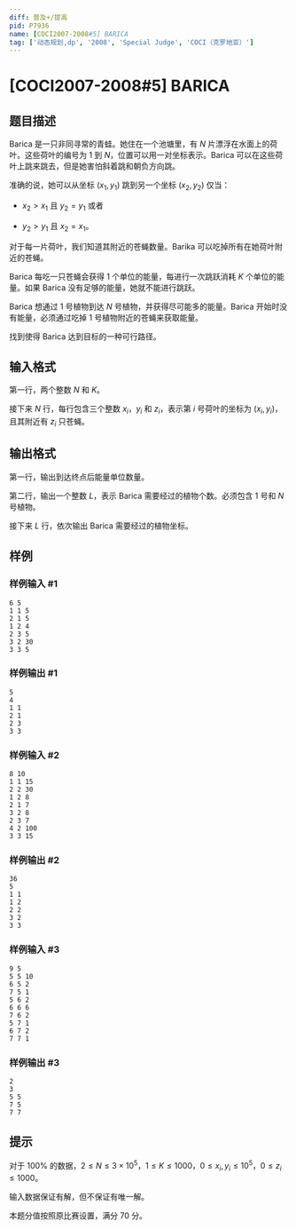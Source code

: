 ```yaml
---
diff: 普及+/提高
pid: P7936
name: [COCI2007-2008#5] BARICA
tag: ['动态规划,dp', '2008', 'Special Judge', 'COCI（克罗地亚）']
---
```

# [COCI2007-2008#5] BARICA
## 题目描述

Barica 是一只非同寻常的青蛙。她住在一个池塘里，有 $N$ 片漂浮在水面上的荷叶。这些荷叶的编号为 $1$ 到 $N$，位置可以用一对坐标表示。Barica 可以在这些荷叶上跳来跳去，但是她害怕斜着跳和朝负方向跳。

准确的说，她可以从坐标 $(x_1,y_1)$ 跳到另一个坐标 $(x_2,y_2)$ 仅当：

- $x_2>x_1$ 且 $y_2=y_1$ 或者

- $y_2>y_1$ 且 $x_2=x_1$。

对于每一片荷叶，我们知道其附近的苍蝇数量。Barika 可以吃掉所有在她荷叶附近的苍蝇。

Barica 每吃一只苍蝇会获得 $1$ 个单位的能量，每进行一次跳跃消耗 $K$ 个单位的能量。如果 Barica 没有足够的能量，她就不能进行跳跃。

Barica 想通过 $1$ 号植物到达 $N$ 号植物，并获得尽可能多的能量。Barica 开始时没有能量，必须通过吃掉 $1$ 号植物附近的苍蝇来获取能量。

找到使得 Barica 达到目标的一种可行路径。
## 输入格式

第一行，两个整数 $N$ 和 $K$。

接下来 $N$ 行，每行包含三个整数 $x_i$，$y_i$ 和 $z_i$，表示第 $i$ 号荷叶的坐标为 $(x_i,y_i)$，且其附近有 $z_i$ 只苍蝇。
## 输出格式

第一行，输出到达终点后能量单位数量。

第二行，输出一个整数 $L$，表示 Barica 需要经过的植物个数。必须包含 $1$ 号和 $N$ 号植物。

接下来 $L$ 行，依次输出 Barica 需要经过的植物坐标。
## 样例

### 样例输入 #1
```
6 5
1 1 5
2 1 5
1 2 4
2 3 5
3 2 30
3 3 5 
```
### 样例输出 #1
```
5
4
1 1
2 1
2 3
3 3 
```
### 样例输入 #2
```
8 10
1 1 15
2 2 30
1 2 8
2 1 7
3 2 8
2 3 7
4 2 100
3 3 15
```
### 样例输出 #2
```
36
5
1 1
1 2
2 2
3 2
3 3
```
### 样例输入 #3
```
9 5
5 5 10
6 5 2
7 5 1
5 6 2
6 6 6
7 6 2
5 7 1
6 7 2
7 7 1 
```
### 样例输出 #3
```
2
3
5 5
7 5
7 7 
```
## 提示

对于 $100\%$ 的数据，$2\le N\le 3\times 10^5$，$1\le K\le 1000$，$0\le x_i,y_i\le 10^5$，$0\le z_i\le 1000$。

输入数据保证有解，但不保证有唯一解。

本题分值按照原比赛设置，满分 $70$ 分。
